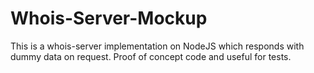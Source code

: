 # Whois-Server-Mockup
This is a whois-server implementation on NodeJS which responds with dummy data on request. Proof of concept code and useful for tests.